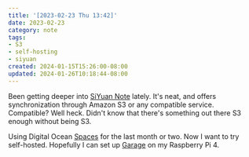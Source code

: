 ```yaml
---
title: '[2023-02-23 Thu 13:42]'
date: 2023-02-23
category: note
tags:
- S3
- self-hosting
- siyuan
created: 2024-01-15T15:26:00-08:00
updated: 2024-01-26T10:18:44-08:00
---
```


Been getting deeper into [SiYuan Note](https://b3log.org/siyuan) lately. It's neat, and offers synchronization through Amazon S3 or any compatible service. Compatible?
Well heck. Didn't know that there's something out there S3 enough without being S3.

Using Digital Ocean [Spaces](https://www.digitalocean.com/products/spaces) for the last month or two. Now I want to try self-hosted. Hopefully I can set up [Garage](https://garagehq.deuxfleurs.fr) on my Raspberry Pi 4.
